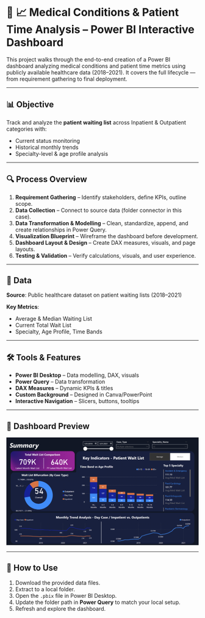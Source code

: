 # 🏥 📈 Medical Conditions & Patient Time Analysis – Power BI Interactive Dashboard

This project walks through the end-to-end creation of a Power BI dashboard analyzing medical conditions and patient time metrics using publicly available healthcare data (2018–2021).
It covers the full lifecycle — from requirement gathering to final deployment.

---

## 📊 Objective
Track and analyze the **patient waiting list** across Inpatient & Outpatient categories with:

- Current status monitoring  
- Historical monthly trends  
- Specialty-level & age profile analysis  

---

## 🔍 Process Overview
1. **Requirement Gathering** – Identify stakeholders, define KPIs, outline scope.  
2. **Data Collection** – Connect to source data (folder connector in this case).  
3. **Data Transformation & Modelling** – Clean, standardize, append, and create relationships in Power Query.  
4. **Visualization Blueprint** – Wireframe the dashboard before development.  
5. **Dashboard Layout & Design** – Create DAX measures, visuals, and page layouts.  
6. **Testing & Validation** – Verify calculations, visuals, and user experience.  


---

## 📂 Data
**Source**: Public healthcare dataset on patient waiting lists (2018–2021)  

**Key Metrics**:
- Average & Median Waiting List  
- Current Total Wait List  
- Specialty, Age Profile, Time Bands  

---

## 🛠 Tools & Features
- **Power BI Desktop** – Data modelling, DAX, visuals  
- **Power Query** – Data transformation  
- **DAX Measures** – Dynamic KPIs & titles  
- **Custom Background** – Designed in Canva/PowerPoint  
- **Interactive Navigation** – Slicers, buttons, tooltips  

---

## 📸 Dashboard Preview
![Dashboard Screenshot](https://github.com/theabdulhadi/Healthcare-Dashboard-PowerBI/blob/main/Healthcare_Dashboard.png)

---

## 🚀 How to Use
1. Download the provided data files.  
2. Extract to a local folder.  
3. Open the `.pbix` file in Power BI Desktop.  
4. Update the folder path in **Power Query** to match your local setup.  
5. Refresh and explore the dashboard.  
